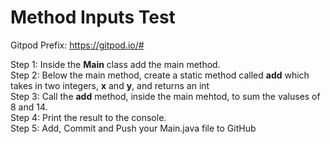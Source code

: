 # Method Inputs Test

Gitpod Prefix: https://gitpod.io/#

Step 1: Inside the **Main** class add the main method.  
Step 2: Below the main method, create a static method called **add** which takes in two integers, **x** and **y**, and returns an int  
Step 3: Call the **add** method, inside the main mehtod, to sum the valuses of 8 and 14.  
Step 4: Print the result to the console.   
Step 5: Add, Commit and Push your Main.java file to GitHub
